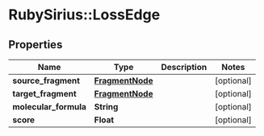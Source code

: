 # RubySirius::LossEdge

## Properties
Name | Type | Description | Notes
------------ | ------------- | ------------- | -------------
**source_fragment** | [**FragmentNode**](FragmentNode.md) |  | [optional] 
**target_fragment** | [**FragmentNode**](FragmentNode.md) |  | [optional] 
**molecular_formula** | **String** |  | [optional] 
**score** | **Float** |  | [optional] 

